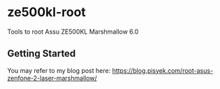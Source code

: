 # ze500kl-root
Tools to root Assu ZE500KL Marshmallow 6.0

## Getting Started
You may refer to my blog post here: https://blog.pisyek.com/root-asus-zenfone-2-laser-marshmallow/
